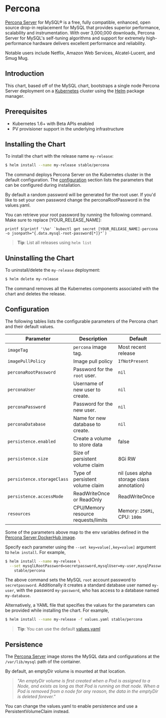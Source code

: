 # Percona 

[Percona Server](https://MySQL.org) for MySQL® is a free, fully compatible, enhanced, open source drop-in replacement for MySQL that provides superior performance, scalability and instrumentation. With over 3,000,000 downloads, Percona Server for MySQL's self-tuning algorithms and support for extremely high-performance hardware delivers excellent performance and reliability. 

Notable users include Netflix, Amazon Web Services, Alcatel-Lucent, and Smug Mug.

## Introduction

This chart, based off of the MySQL chart,  bootstraps a single node Percona Server deployment on a [Kubernetes](http://kubernetes.io) cluster using the [Helm](https://helm.sh) package manager.

## Prerequisites

- Kubernetes 1.6+ with Beta APIs enabled
- PV provisioner support in the underlying infrastructure

## Installing the Chart

To install the chart with the release name `my-release`:

```bash
$ helm install --name my-release stable/percona
```

The command deploys Percona Server on the Kubernetes cluster in the default configuration. The [configuration](#configuration) section lists the parameters that can be configured during installation.

By default a random password will be generated for the root user. If you'd like to set your own password change the perconaRootPassword
in the values.yaml.

You can retrieve your root password by running the following command. Make sure to replace [YOUR_RELEASE_NAME]:

    printf $(printf '\%o' `kubectl get secret [YOUR_RELEASE_NAME]-percona -o jsonpath="{.data.mysql-root-password[*]}"`)

> **Tip**: List all releases using `helm list`

## Uninstalling the Chart

To uninstall/delete the `my-release` deployment:

```bash
$ helm delete my-release
```

The command removes all the Kubernetes components associated with the chart and deletes the release.

## Configuration

The following tables lists the configurable parameters of the Percona chart and their default values.

| Parameter                  | Description                        | Default                                                    |
| -----------------------    | ---------------------------------- | ---------------------------------------------------------- |
| `imageTag`                 | `percona` image tag.                 | Most recent release                                        |
| `imagePullPolicy`          | Image pull policy                  | `IfNotPresent`                                             |
| `perconaRootPassword`        | Password for the `root` user.      | `nil`                                                      |
| `perconaUser`                | Username of new user to create.    | `nil`                                                      |
| `perconaPassword`            | Password for the new user.         | `nil`                                                      |
| `perconaDatabase`            | Name for new database to create.   | `nil`                                                      |
| `persistence.enabled`      | Create a volume to store data      | false                                                       |
| `persistence.size`         | Size of persistent volume claim    | 8Gi RW                                                     |
| `persistence.storageClass` | Type of persistent volume claim    | nil  (uses alpha storage class annotation)                 |
| `persistence.accessMode`   | ReadWriteOnce or ReadOnly          | ReadWriteOnce                                              |
| `resources`                | CPU/Memory resource requests/limits | Memory: `256Mi`, CPU: `100m`                              |

Some of the parameters above map to the env variables defined in the [Percona Server DockerHub image](https://hub.docker.com/_/percona/).

Specify each parameter using the `--set key=value[,key=value]` argument to `helm install`. For example,

```bash
$ helm install --name my-release \
  --set mysqlLRootPassword=secretpassword,mysqlUser=my-user,mysqlPassword=my-password,mysqlDatabase=my-database \
    stable/percona
```

The above command sets the MySQL `root` account password to `secretpassword`. Additionally it creates a standard database user named `my-user`, with the password `my-password`, who has access to a database named `my-database`.

Alternatively, a YAML file that specifies the values for the parameters can be provided while installing the chart. For example,

```bash
$ helm install --name my-release -f values.yaml stable/percona
```

> **Tip**: You can use the default [values.yaml](values.yaml)

## Persistence

The [Percona Server](https://hub.docker.com/_/percona/) image stores the MySQL data and configurations at the `/var/lib/mysql` path of the container.

By default, an emptyDir volume is mounted at that location.

> *"An emptyDir volume is first created when a Pod is assigned to a Node, and exists as long as that Pod is running on that node. When a Pod is removed from a node for any reason, the data in the emptyDir is deleted forever."*

You can change the values.yaml to enable persistence and use a PersistentVolumeClaim instead.
